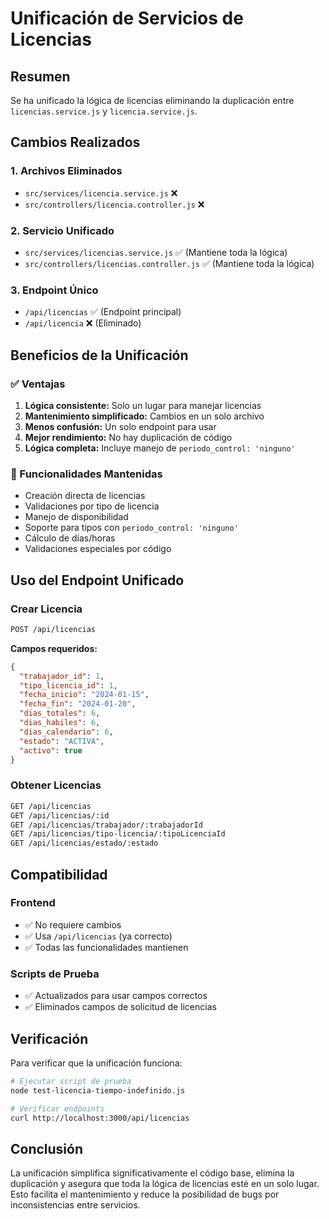 # Unificación de Servicios de Licencias

## Resumen
Se ha unificado la lógica de licencias eliminando la duplicación entre `licencias.service.js` y `licencia.service.js`.

## Cambios Realizados

### 1. Archivos Eliminados
- `src/services/licencia.service.js` ❌
- `src/controllers/licencia.controller.js` ❌

### 2. Servicio Unificado
- `src/services/licencias.service.js` ✅ (Mantiene toda la lógica)
- `src/controllers/licencias.controller.js` ✅ (Mantiene toda la lógica)

### 3. Endpoint Único
- `/api/licencias` ✅ (Endpoint principal)
- `/api/licencia` ❌ (Eliminado)

## Beneficios de la Unificación

### ✅ Ventajas
1. **Lógica consistente:** Solo un lugar para manejar licencias
2. **Mantenimiento simplificado:** Cambios en un solo archivo
3. **Menos confusión:** Un solo endpoint para usar
4. **Mejor rendimiento:** No hay duplicación de código
5. **Lógica completa:** Incluye manejo de `periodo_control: 'ninguno'`

### 🔧 Funcionalidades Mantenidas
- Creación directa de licencias
- Validaciones por tipo de licencia
- Manejo de disponibilidad
- Soporte para tipos con `periodo_control: 'ninguno'`
- Cálculo de días/horas
- Validaciones especiales por código

## Uso del Endpoint Unificado

### Crear Licencia
```bash
POST /api/licencias
```

**Campos requeridos:**
```json
{
  "trabajador_id": 1,
  "tipo_licencia_id": 1,
  "fecha_inicio": "2024-01-15",
  "fecha_fin": "2024-01-20",
  "dias_totales": 6,
  "dias_habiles": 6,
  "dias_calendario": 6,
  "estado": "ACTIVA",
  "activo": true
}
```

### Obtener Licencias
```bash
GET /api/licencias
GET /api/licencias/:id
GET /api/licencias/trabajador/:trabajadorId
GET /api/licencias/tipo-licencia/:tipoLicenciaId
GET /api/licencias/estado/:estado
```

## Compatibilidad

### Frontend
- ✅ No requiere cambios
- ✅ Usa `/api/licencias` (ya correcto)
- ✅ Todas las funcionalidades mantienen

### Scripts de Prueba
- ✅ Actualizados para usar campos correctos
- ✅ Eliminados campos de solicitud de licencias

## Verificación

Para verificar que la unificación funciona:

```bash
# Ejecutar script de prueba
node test-licencia-tiempo-indefinido.js

# Verificar endpoints
curl http://localhost:3000/api/licencias
```

## Conclusión

La unificación simplifica significativamente el código base, elimina la duplicación y asegura que toda la lógica de licencias esté en un solo lugar. Esto facilita el mantenimiento y reduce la posibilidad de bugs por inconsistencias entre servicios. 